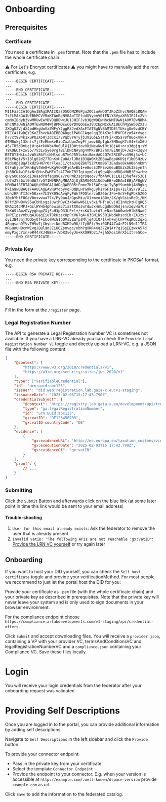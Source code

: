 # Onboarding

## Prerequisites

### Certificate

You need a certificate in `.pem` format. Note that the `.pem` file has to include the whole certificate chain.

:warning: For Let's Encrypt certificates :warning: you might have to manually add the root certificate, e.g.

```
-----BEGIN CERTIFICATE-----
...
-----END CERTIFICATE-----
-----BEGIN CERTIFICATE-----
...
-----END CERTIFICATE-----
-----BEGIN CERTIFICATE-----
MIIFazCCA1OgAwIBAgIRAIIQz7DSQONZRGPgu2OCiwAwDQYJKoZIhvcNAQELBQAw
TzELMAkGA1UEBhMCVVMxKTAnBgNVBAoTIEludGVybmV0IFNlY3VyaXR5IFJlc2Vh
cmNoIEdyb3VwMRUwEwYDVQQDEwxJU1JHIFJvb3QgWDEwHhcNMTUwNjA0MTEwNDM4
WhcNMzUwNjA0MTEwNDM4WjBPMQswCQYDVQQGEwJVUzEpMCcGA1UEChMgSW50ZXJu
ZXQgU2VjdXJpdHkgUmVzZWFyY2ggR3JvdXAxFTATBgNVBAMTDElTUkcgUm9vdCBY
MTCCAiIwDQYJKoZIhvcNAQEBBQADggIPADCCAgoCggIBAK3oJHP0FDfzm54rVygc
h77ct984kIxuPOZXoHj3dcKi/vVqbvYATyjb3miGbESTtrFj/RQSa78f0uoxmyF+
0TM8ukj13Xnfs7j/EvEhmkvBioZxaUpmZmyPfjxwv60pIgbz5MDmgK7iS4+3mX6U
A5/TR5d8mUgjU+g4rk8Kb4Mu0UlXjIB0ttov0DiNewNwIRt18jA8+o+u3dpjq+sW
T8KOEUt+zwvo/7V3LvSye0rgTBIlDHCNAymg4VMk7BPZ7hm/ELNKjD+Jo2FR3qyH
B5T0Y3HsLuJvW5iB4YlcNHlsdu87kGJ55tukmi8mxdAQ4Q7e2RCOFvu396j3x+UC
B5iPNgiV5+I3lg02dZ77DnKxHZu8A/lJBdiB3QW0KtZB6awBdpUKD9jf1b0SHzUv
KBds0pjBqAlkd25HN7rOrFleaJ1/ctaJxQZBKT5ZPt0m9STJEadao0xAH0ahmbWn
OlFuhjuefXKnEgV4We0+UXgVCwOPjdAvBbI+e0ocS3MFEvzG6uBQE3xDk3SzynTn
jh8BCNAw1FtxNrQHusEwMFxIt4I7mKZ9YIqioymCzLq9gwQbooMDQaHWBfEbwrbw
qHyGO0aoSCqI3Haadr8faqU9GY/rOPNk3sgrDQoo//fb4hVC1CLQJ13hef4Y53CI
rU7m2Ys6xt0nUW7/vGT1M0NPAgMBAAGjQjBAMA4GA1UdDwEB/wQEAwIBBjAPBgNV
HRMBAf8EBTADAQH/MB0GA1UdDgQWBBR5tFnme7bl5AFzgAiIyBpY9umbbjANBgkq
hkiG9w0BAQsFAAOCAgEAVR9YqbyyqFDQDLHYGmkgJykIrGF1XIpu+ILlaS/V9lZL
ubhzEFnTIZd+50xx+7LSYK05qAvqFyFWhfFQDlnrzuBZ6brJFe+GnY+EgPbk6ZGQ
3BebYhtF8GaV0nxvwuo77x/Py9auJ/GpsMiu/X1+mvoiBOv/2X/qkSsisRcOj/KK
NFtY2PwByVS5uCbMiogziUwthDyC3+6WVwW6LLv3xLfHTjuCvjHIInNzktHCgKQ5
ORAzI4JMPJ+GslWYHb4phowim57iaztXOoJwTdwJx4nLCgdNbOhdjsnvzqvHu7Ur
TkXWStAmzOVyyghqpZXjFaH3pO3JLF+l+/+sKAIuvtd7u+Nxe5AW0wdeRlN8NwdC
jNPElpzVmbUq4JUagEiuTDkHzsxHpFKVK7q4+63SM1N95R1NbdWhscdCb+ZAJzVc
oyi3B43njTOQ5yOf+1CceWxG1bQVs5ZufpsMljq4Ui0/1lvh+wjChP4kqKOJ2qxq
4RgqsahDYVvTH9w7jXbyLeiNdd8XM2w9U/t7y0Ff/9yi0GE44Za4rF2LN9d11TPA
mRGunUHBcnWEvgJBQl9nJEiU0Zsnvgc/ubhPgXRR4Xq37Z0j4r7g1SgEEzwxA57d
emyPxgcYxn/eR44/KJ4EBs+lVDR3veyJm+kXQ99b21/+jh5Xos1AnX5iItreGCc=
-----END CERTIFICATE-----
```

### Private Key

You need the private key corresponding to the certificate in PKCS#1 format, e.g.

```
-----BEGIN RSA PRIVATE KEY-----
...
-----END RSA PRIVATE KEY-----
```

## Registration

Fill in the form at the `/register` page.

### Legal Registration Number

The API to generate a Legal Registration Number VC is sometimes not available. If you have a LRN-VC already you can check the `Provide Legal Registration Number VC` toggle and directly upload a LRN-VC, e.g. a JSON file with the following content:

```json
{
	"@context": [
		"https://www.w3.org/2018/credentials/v1",
		"https://w3id.org/security/suites/jws-2020/v1"
	],
	"type": ["VerifiableCredential"],
	"id": "urn:uuid:abc123",
	"issuer": "did:web:registration.lab.gaia-x.eu:v1-staging",
	"issuanceDate": "2025-02-03T15:17:43.790Z",
	"credentialSubject": {
		"@context": "https://registry.lab.gaia-x.eu/development/api/trusted-shape-registry/v1/shapes/jsonld/trustframework#",
		"type": "gx:legalRegistrationNumber",
		"id": "urn:uuid:abc123",
		"gx:vatID": "DE123456789",
		"gx:vatID-countryCode": "DE"
	},
	"evidence": [
		{
			"gx:evidenceURL": "http://ec.europa.eu/taxation_customs/vies/services/checkVatService",
			"gx:executionDate": "2025-02-03T15:17:43.790Z",
			"gx:evidenceOf": "gx:vatID"
		}
	],
	"proof": {
		// ...
	}
}
```

### Submitting

Click the `Submit` Button and afterwards click on the blue link (at some later point in time this link would be sent to your email address)

#### Trouble-shooting

1. `User for this email already exists`: Ask the federator to remove the user that is already present
2. `Invalid VatID: "The following APIs are not reachable :gx:vatID"`: [Provide the LRN VC yourself](#Legal-Registration-Number) or try again later

## Onboarding

If you want to host your DID yourself, you can check the `Self host certificate` toggle and provide your verificationMethod. For most people we recommend to just let the portal host the DID for you:

Provide your certificate as `.pem` file (with the whole certificate chain) and your private key as described in prerequisites. Note that the private key will never leave your system and is only used to sign documents in your browser environment.

For the compliance endpoint choose `https://compliance.arlabdevelopments.com/v1-staging/api/credential-offers`.

Click `Submit` and accept downloading files. You will receive a `provider.json`, containing a VP with your provider VC, termsAndConditionsVC and legalRegistrationNumberVC and a `compliance.json` containing your Compliance VC. Save these files locally.

# Login

You will receive your login credentials from the federator after your onboarding request was validated.

# Providing Self Descriptions

Once you are logged in to the portal, you can provide additional information by adding self descriptions.

Navigate to `Self Descriptions` in the left sidebar and click the `Provide` button.

To provide your connector endpoint:

- Pass in the private key from your certificate
- Select the template `Connector Endpoint`
- Provide the endpoint to your connector. E.g. when your version is accessible at `http://example.com/.well-known/dspace-version` provide `example.com` as url

Click `Save` to add the information to the federated catalog.
